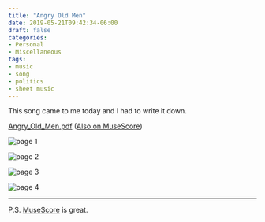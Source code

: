 ```yaml
---
title: "Angry Old Men"
date: 2019-05-21T09:42:34-06:00
draft: false
categories:
- Personal
- Miscellaneous
tags:
- music
- song
- politics
- sheet music
---
```


This song came to me today and I had to write it down.

[Angry_Old_Men.pdf](/files/Angry_Old_Men.pdf) ([Also on MuseScore](https://musescore.com/user/32212527/scores/5578817))

<!--more--> 

![page 1](/images/Angry_Old_Men-1.png)

![page 2](/images/Angry_Old_Men-2.png)

![page 3](/images/Angry_Old_Men-3.png)

![page 4](/images/Angry_Old_Men-4.png)

----

P.S. [MuseScore](https://musescore.org/) is great.